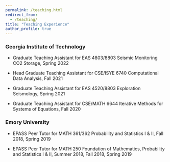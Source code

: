 ```yaml
---
permalink: /teaching.html
redirect_from: 
  - /teaching/
title: "Teaching Experience"
author_profile: true
---
```


### Georgia Institute of Technology

* Graduate Teaching Assistant for EAS 4803/8803 Seismic Monitoring CO2 Storage, Spring 2022

* Head Graduate Teaching Assistant for CSE/ISYE 6740 Computational Data Analysis, Fall 2021

* Graduate Teaching Assistant for EAS 4520/8803 Exploration Seismology, Spring 2021

* Graduate Teaching Assistant for CSE/MATH 6644 Iterative Methods for Systems of Equations, Fall 2020

### Emory University

* EPASS Peer Tutor for MATH 361/362 Probability and Statistics I & II, Fall 2018, Spring 2019

* EPASS Peer Tutor for MATH 250 Foundation of Mathematics, Probability and Statistics I & II, Summer 2018, Fall 2018, Spring 2019
